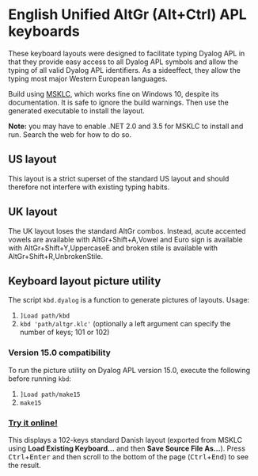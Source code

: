 # English Unified AltGr (Alt+Ctrl) APL keyboards

These keyboard layouts were designed to facilitate typing Dyalog APL in that they provide easy access to all Dyalog APL symbols and allow the typing of all valid Dyalog APL identifiers. As a sideeffect, they allow the typing most major Western European languages.

Build using [MSKLC](https://www.microsoft.com/en-us/download/details.aspx?id=22339), which works fine on Windows 10, despite its documentation. It is safe to ignore the build warnings. Then use the generated executable to install the layout.

**Note:** you may have to enable .NET 2.0 and 3.5 for MSKLC to install and run. Search the web for how to do so.

## US layout

This layout is a strict superset of the standard US layout and should therefore not interfere with existing typing habits.

## UK layout
The UK layout loses the standard AltGr combos. Instead, acute accented vowels are available with AltGr+Shift+A,Vowel and Euro sign is available with AltGr+Shift+Y,UppercaseE and broken stile is available with AltGr+Shift+R,UnbrokenStile.

## Keyboard layout picture utility

The script `kbd.dyalog` is a function to generate pictures of layouts. Usage:
1. `]Load path/kbd`
1. `kbd 'path/altgr.klc'` (optionally a left argument can specify the number of keys; 101 or 102)

### Version 15.0 compatibility

To run the picture utility on Dyalog APL version 15.0, execute the following before running `kbd`:
1. `]Load path/make15`
1. `make15`

### [Try it online!](https://tio.run/##5Vx9c@PGef8b9yl2@Ecp9agcAL47ceYgEpRoUaSOIHUnv9QFQVBCRQIMAd6d6nEmPXeuZ/bk2o2dubbJTHJ2ZxTn2kzrc9Km6XhG@Sb8Iu7z7AICAQKgrrUyczVNc4nFs79nn9d9sEudOh5u9E/UoXX49dfHvf784YfvXCP4mp/@jDjqsW4Ta@wYlqkOiTkd9fQJsQbkWD@xyVpfH6jTofMK6VnO0TpRbTLUBw5RJ4fTkW7CF7NPvnM81MjAGOrEmtDWVEc6kk6MwyOf1uc50Z3pxLRJfwAftnMCI4Fbz1InfTJSx@Se4RyRvq726STSMMfeECbZ04fWPR9laIwMR8V526/AsPvEMnWiHakTVXNAhDH8j8OdiXWsZ4hxaFoTALH1MVA4OqmoY7thaccwAbi8xnBBElDPfPbe/INPmltyZ3766Zrw6vz9X2Tmp1@uz2dPoSECY2/B/KjUxoCYlkMOjbu6iWKHBf4dQp4@IxEvBHJVfKFYYtiAZ@psuAmDBV4gAi/OT7@Yzx4AXggApCSaNQVrOCdjd1j2VfMVFOP08/njr9zxZP7ob87PAALtRUeals/VPrLu2dTMni6oq/CkWJifPk@n/U7AfPihCejp@ceP5x//aOH97OW/DL0/TJNvh5jR9n0gkCK5omZT1Y7tsarp8J1q@Y/GLEZWnhTIFTV@wHqy/rGYRcv606D5nwe95GW8DL0/o1r@FogZ48sdted6wFUF1YIvXy0z2cT1PCFufW@/qqBakPVqmb1g3C569rOX8PKScfuyi/nhCqs@wGL0KiKIhU5g3bkqVm6zSlJacl9B/JDlFfaqWC1yfPFIfenWnbh3QqQ@e2nFfH75FVY5MuDRiXyjsbSA6fsx6/ymAzXMKnlt/UbjiJCIaL2aZTXM6sVidXm1ehblKM9WudGLXj67RLJg798nzvkysfr8/5WYceurMxkyD7htmLSVhg7rWPQQVtYu@AtSbU28Ydizq5tTcoHor6pXyGBl1RtowyxZ@UpC1MtfAsUnuWoG0TJ9vGrBTK4dVy5ZL/p@/n/ojCR7QjX7LRDT20PsWOMG7jAeK7j3Qo6rumaM1CE5xv1M3Bb95PxMLJNsmeSzJF@gu5K2pppEs/q6zUDspjXBMTZbsmyIma2J29AuD4iH@Crg6oYgjBb3dl2YvnFoODbSfvBJNVMSyvPHv4GvEkl4IVJPtfWNbMEd7wq2rd/PIVb6jTf76sbgrXdy76YBTEn/SZoOGhhmnwys6WSDDiNH@n13b92@AHB3mh89YcjnZ8J1oUCEwnz22Xz2dGF/mKnMsRCFja4cqRMmSbei0CH/fP5r4bor4ukXufnDjxADxyNrGHuxM84QlJNRzxoCxlp2/ng2f//pOs5l9l4GPDSD8B57dTyeWOOJgXvmfcMeD9UTYtPBrirquEX9joC706dnuNv96Mka3Xr@7fo5XH/5Lnw@ejKfPXAVM7Ed0tMPDdM0zENiadp0opvgG9aA6Kp2hBvmBJIhjHTxqc0ezSjIw2X7UHqb7v4DBA5j4@4dGWD7MQzOwFAU6fwszfN8GSTkeZWHRuT5bNo9BukRs2ePiT6yx2z8XcM2ekM9OF7M0fFiTmCNKLLx2x1CbuAmiLzLRu8b9lRF/brTIGCrtocZkgC33kFk7ybTrudpHZVNYn76Pibl9BpmTHjPPl1fyxIR9@bJTcypeDODJpi9tw4ERQF8QEClPfwxEMENEe@ugbXFP/wW6cDmroOxkxZ2zuKypfFDw4eAxa2pgxT0YAfJkdq9xiBQtuu1jtKROjIopSEdtLod@LIjHzSlXeyqylIVrhb66iaetTDpdQ0PcYg2dTaswYCMLcO8iLO@6qjopBcQQe@aPQAvX3dnBIKi817M6yOPw4WALis8otHBBwfWhJ48EaT3sgTDst3gPP38xhqzwKMnzKSEeQJc0xwAs8A5LkRr6NgqKAjTJcyUnjR9BGbwJv945ik4Jg/hRCkrT2G62QdJHHR07Ui/Cw/63p2BNRxa9@wFzo@/Qouz3IexRN1kYerJL3ZoN7Lu6pCXR3i2ZdOTv95QNY/J0DA97Y1UZ2LcZ3wqyv789OdphR24WRPwXJauypBqwI/fdNbfdDBpttNvCmmwI53MAqv@dDw0NPRA0CRjCFC256E@L@@caw3FfPSE3QDDCIR/FVix6ze@K7xVt/0VCRlRNo41ZqdgNAQsMphY3tndahaw5CyzYGsd8VnQgwfE7qnacXD6nmF@GIRw18k1LIxwrUy/0bwhvZVeX9QPPaGlxqf@jGeQmElMl8HEukfTxn8EkMFpz88QdS2XxXwglq9D5haE9bVSAa9zWXrNM07OkcsG5j6x6EFpUDGw6sxnP7mJvGZPWe9KR6I4eNLoWCMERgOAcQN6yWBaISy3wvpz1@h7WlRtMlCHwwVNskX@wrl/ST3bz18QbF7UXWQE/b6DiyGVjw1Pe8HDMDVrOB2ZCEr1AbmSkUUJhCAmK1HYMFyO3G@5ABxKBVCQymNURVdIV7oLsAGbIl3kRobj6J6qoMYwNN2@w8yMxfSjWVooMq25N3FNhDVb04@sYR@qD8gNE0Krpus0othXWktdD6AeBFD5wmpUVweI6uIFAAHPm/ANcLRM@iYk89n5meeero7ecM15@gWr9zILhd5bb/k5lhpYZ7k2wCfjMzq4JCNWYLqcgMliLp@asZyu08zwAMvO/93rIkHQny4wc9MfTXiezSoBjAWQYfbp@Zmn/xfhgOA3qYVofeWtUAEWqDRWEp6fZV7cIuCyLJYYGmW2rLYX4xVhlFheUUbylecu3N6Ay2vOnvZsx3CmEHz0NykarAwTa0jGhuZA1Wpfi3O8OxnPA70aGhZrOmvI3apBK1@X4lqo7sDq7syd6k0vdGZPIQ6Zu6jHuq8Cb36sqAEWLqflKoS8@zX7cUs6fQ2@ZJjrpnc2q1yDZkde4FJV1TTsI7JBKlMbknMqQBq4qLT2Dtr1re0Ol1rT1onIC0VSsUZj1TxJHLW7JzUPuNRq0karIjVkrBW5FDxhVXdW0tarXIrHV44vJBDvy22l3mpywnf4eKKFgjaWhudu3Ki4WT5wQ/Bv5MkrkGEHTuC@6N8vwH32wu2eAFXBpyoGqDC5JuiCVt8c9114hqarHElD7khjnYgeg84B64h64SHxSDduKBVuf@dtjquoY47nBE7kCiGKjQ1uA14c@4z4SFCfCIgUludFgdugb5CZVOtb9Q5pNeUMke9UGtKu1AF7kV2pvZMh38NfRn3fa4OAWZggAIoIKCIausICZOd2K0NudVudKEBwzV25XalLDSJ1grg5Lou4WcTNMlw1u4i73ZZhss3u7qbcJkp9q@nD7rW6zSrtC2LmuRxi5hArxzDF3AJmrdVtw6S67bbcrByEQKutRkNqR6AWuDyi5hEtj6gir2qLqPV9mOgeyCk3OyFQudtuRUAWuQJCFhCysGQlpX4nQ6RdQFSkZjXZPCWuiEhFRBowkYu9RSx5X4b5KK1GvdpVfKyGXOugJhoHZLMtVXbkkHnKXAlxS4hbYrj5RVwZ05QLsyeBPjvbslIPM1BudeFeNAeVKyOHMnIouxz6CxyadXRWmg6jObBbSSx6gA9v@I/P9l3lLLJ4XW6D88qA0FBChmPgCQrSuJa8@/Zeo6tQfLGHTAYLtsRbLuitrqxcMtz6FJa6Mc/3cjfhs8DfdOfOvE6qdDsyfKK7ZchWW9r3rzxoyMedOuRv0gAtBvMoz93iID/8ABp/sg2I3iZRdqUGDJE7HQi5Wxm3tyLt1TvSYn@CAILA3Ub4e9Akwt@Ogb@dDC9yMsLr0CxGYgQDOYaBvCo6hSzXRh4TaBJFaMdwaCeLkOM6CO9AkwjfiYHvJMPnuQOEP4EmEf4gBv4gGb7AdRF@Ck0ifDcGvpsMX@TqCG9Akwhfj4GvJ8OXuBbCW9Akwrdi4FvJ8GVuD@HH0CTC78XA7yXDqzQ5FDi6vOu4IGn4IfQSWEnkdr2zDfmsuUWkzdZ@XFhE0MkK0MjRU@nRqQgsT6klzFN5HT@FPmYq@MrSrCS3Wdau1NuV7m6tId@5SFb1Zq3VdgsRRYYcL3VabW/h79Qb1VDm0jkJRVehSdSuFCdisnYHnILwNjSJ8EoMvJIIL/JcFeH70CTCV2PgkwsBKPZqCD@AJhG@FgNfS4YXuS2EP4QmEX4rBn4rGT7LbSP8ETSJ8Nsx8NvJ8DnuNYT/C2gS4V@LgX8tGT7P7SD8MTSJ8Dsx8Mk1AVSIDYQfQpMI34iBbyTDF2koZ92sgjWpVlgRYLFJRE5mVaKsiozVAIvLfmlFImZpSem0WztxXEM0SRMo0wnk3fIKU5WKpbOgeVPY7za24CmgBiUfzUvwxES2pQZEhyKzHlbSRecu9oARxZjlS5ExFmm5ri5ILu21cPp72zB/SQGh6soKp9C411GNfwlNogJfj1Ha68nwfe4Owt@HJhH@Tgz8nWR4nasgvAZNInwlBr6SDD/g9hH@LjSJ8Psx8PuJ8Fme20T4HjSJ8Jsx8JvJ8ALXRHgTmkT4Zgx8Mxle5HYRfgQNfazo5eMY7MYw2PUZ7NYrUTV0Nkv9HZ//JebyGj4f9RYEovcwrACi1WitmHSOPW5BYLSqDFBHwMUYqnVh5kqntYf7DisB8xRwt970HuAwGeQXH@C2DyAcmxuUBBTRuk0fppJRy5yyJ1VkN8wXP1xQejsTaiKQ8gVWYPEie3yl6tNZqoJ5uk89sqJsdLYlLylttWUJ7LPYlZSn2jJu28ne5kCQf5arypU6eINvPlFbNp/bZEj8nlTgwj1xpg@3CdtYfIEuRrjpR1Sy8X3yh1@ECbDy1ctIoFOCX4YIikgwUJFgSgl@F0bArQe9jwQGJfiXMAISDCjBCSX47zDCAAmySGBRgi9CBDmUQqNSSJTgr8IEtIinUsiU4P0QQR4J@lSKLiX4xzACTlKjk6xTgtMwAhL0KcEBJfhZGAGl6FMpWpTgxyECke1FIAFBgvPnl7FvgV9tX963788j7Vvy7XsWad@yb9//jLSv5tv3WaT5RN98/x5pPt43348izVfyzfco0nxl33z/EGk@zTff40jriL51/j7KOgX@wjp/fhnjqKXVxsn5xvks0jg93zi/ijSO5hvn95HGGfjG@XVk8A384Psq0noF33q/ibRezrfeX0dar@db728jraf51vtppPUGvvX@LtJ6Bd96P4mynlryY@vsMubL66vNJ/rmexppPtU33@eR5uv55vuvSPPpvvn@NdI6Od86zyOtI/rWeRBpHdW3zizSOj3fOv8UaR3dt84HkdbJ@db5OMo6ef3COn92GeMUk42Di/iALgkm5flvkdbL@tb7NFK1eV@1X4bFQhZ9yqJJCT6K1H3W1/17kYrJ@4r5JEoxRV8xP7zk8u/9Ui1eQQIn21qwS@cu/s44eGPAddRecBNH4@hfZwU7@9zSQSA8fdGj9mD5VuBSbfrPK9B7wfPObJFLNacj8qeh7hIXPjrEKnBpslCqpuhfieEfUIUgelxNCPZoXE0M9vS5WjbYo3O1YAmVHXC1fKAnx3O14OkimL5WDPaIXC24GuSyXK0c7MnBDIPrOYTnnjq1g0LmQIGKNrGGwwgxc64Ci6HuEusuhbrLrLsc6lZZ90aou8e6c6FujXXnQ9191h060Ya4od3XQ90D1i0Eu/M86xZD3QLrzoa6RdbNp8JlNu2u6sPQjRxo8sQmbf0HoRtFMEXQW/Il6Aq6SxEcSAj6SxE8SAg6DARwTQh6TBF8SAi6TAmcSAj6TAm8SAg6TQncSAh6TQn8SAx6TQkcSQzOvpSHruDsSwXoCs6@BGKLuZWJ5W35TieeSHDdgaaIVDhHuKGPqSIVflakw24sJ4S9iQnJQpuYS0nBRYPckArHDQWLiI8CtznR1eNw0GxbIz0cMd3xUrDsqYc66Y6X4gJ/lxn2fjq3sJPLZj/s4FXrnrnk3ZQR3lny8Lpp6xNn6TlSH@qOHvbu7/H80hPvtj4MypWHsKa/K71tmH3rnh3iqHlajr7d56Qx@7GrYZmrXQdX8KSVG56AUotnr6nwugwJYfE0NnwfqrzUxYFI@CYUGamlI5IwEcRrip6LpC79tK1U2vU9fPpXEkTL8WUu9Cul0M9fmltdaYv@cOiSOGtV3Rypk@P1AIXcrO5sVtNf47@bg7@9glv/Aw "APL (Dyalog Unicode) – Try It Online") 
This displays a 102-keys standard Danish layout (exported from MSKLC using **Load Existing Keyboard…** and then **Save Source File As…**). Press <kbd>Ctrl</kbd>+<kbd>Enter</kbd> and then scroll to the bottom of the page (<kbd>Ctrl</kbd>+<kbd>End</kbd>) to see the result.
